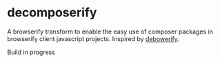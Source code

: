 # decomposerify

A browserify transform to enable the easy use of composer packages in browserify client javascript projects. Inspired by [debowerify](https://github.com/eugeneware/debowerify).

Build in progress
